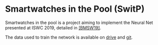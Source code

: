 # Smartwatches in the Pool (SwitP)
Smartwatches in the pool is a project aiming to implement the Neural Net presented at ISWC 2019, detailed in [[BMSW19]](https://tik-old.ee.ethz.ch/file/0f8e59e6f86814ae7d7cb042effa8a5b/Swimming_paper_ISWC2019___camera_ready.pdf).

The data used to train the network is available on [drive](https://drive.google.com/drive/folders/1vokHwmLkQr2Kw1KStWbec_ru5XAtveva) and [git](https://github.com/brunnergino/swimming-recognition-lap-counting).
